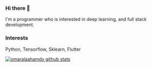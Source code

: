 ### Hi there 👋
I'm a programmer who is interested in deep learning, and full stack development.

<!--![visitors](https://visitor-badge.glitch.me/badge?page_id=omaralaa.omaralaa)-->


### Interests
Python, Tensorflow, Sklearn, Flutter

  
[![omaralaahamdy github stats](https://github-readme-stats.vercel.app/api?username=omaralaahamdy)](https://github.com/omaralaahamdy/github-readme-stats)
<!--
**omaralaahamdy/omaralaahamdy** is a ✨ _special_ ✨ repository because its `README.md` (this file) appears on your GitHub profile.

Here are some ideas to get you started:

- 🔭 I’m currently working on ...
- 🌱 I’m currently learning ...
- 👯 I’m looking to collaborate on ...
- 🤔 I’m looking for help with ...
- 💬 Ask me about ...
- 📫 How to reach me: ...
- 😄 Pronouns: ...
- ⚡ Fun fact: ...
-->
